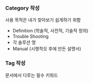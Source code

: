 ### Category 작성

사용 목적은 내가 찾아보기 쉽게하기 위함

- Definition (학술적, 사전적, 기술적 정의)
- Trouble Shooting
- 각 솔루션 명
- Manual (시행착오 후에 만든 설명서)



### Tag 작성

문서에서 다루는 필수 키워드